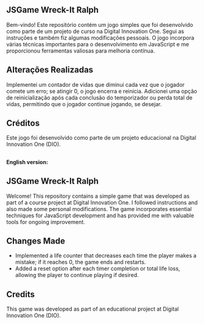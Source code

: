 ## JSGame Wreck-It Ralph

Bem-vindo! Este repositório contém um jogo simples que foi desenvolvido como parte de um projeto de curso na Digital Innovation One. Segui as instruções e também fiz algumas modificações pessoais. O jogo incorpora várias técnicas importantes para o desenvolvimento em JavaScript e me proporcionou ferramentas valiosas para melhoria contínua.

## Alterações Realizadas

Implementei um contador de vidas que diminui cada vez que o jogador comete um erro; se atingir 0, o jogo encerra e reinicia.
Adicionei uma opção de reinicialização após cada conclusão do temporizador ou perda total de vidas, permitindo que o jogador continue jogando, se desejar.

## Créditos

Este jogo foi desenvolvido como parte de um projeto educacional na Digital Innovation One (DIO).

##


**English version:** 


 ## JSGame Wreck-It Ralph

Welcome! This repository contains a simple game that was developed as part of a course project at Digital Innovation One. I followed instructions and also made some personal modifications. The game incorporates essential techniques for JavaScript development and has provided me with valuable tools for ongoing improvement.

## Changes Made

- Implemented a life counter that decreases each time the player makes a mistake; if it reaches 0, the game ends and restarts.
- Added a reset option after each timer completion or total life loss, allowing the player to continue playing if desired.

## Credits

This game was developed as part of an educational project at Digital Innovation One (DIO).
